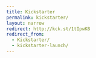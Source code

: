 ```yaml
---
title: Kickstarter
permalink: kickstarter/
layout: narrow
redirect: http://kck.st/1tIpwK8
redirect_from:
  - Kickstarter/
  - kickstarter-launch/
---
```

